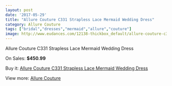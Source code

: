 ```yaml
---
layout: post
date: '2017-05-29'
title: "Allure Couture C331 Strapless Lace Mermaid Wedding Dress"
category: Allure Couture
tags: ["bridal","dresses","mermaid","allure","couture"]
image: http://www.eudances.com/12138-thickbox_default/allure-couture-c331-strapless-lace-mermaid-wedding-dress.jpg
---
```

Allure Couture C331 Strapless Lace Mermaid Wedding Dress

On Sales: **$450.99**
<a href="https://www.eudances.com/en/allure-couture/3792-allure-couture-c331-strapless-lace-mermaid-wedding-dress.html"><amp-img layout="responsive" width="600" height="600" src="//www.eudances.com/12138-thickbox_default/allure-couture-c331-strapless-lace-mermaid-wedding-dress.jpg" alt="Allure Couture C331 Strapless Lace Mermaid Wedding Dress 0" /></a>
<a href="https://www.eudances.com/en/allure-couture/3792-allure-couture-c331-strapless-lace-mermaid-wedding-dress.html"><amp-img layout="responsive" width="600" height="600" src="//www.eudances.com/12141-thickbox_default/allure-couture-c331-strapless-lace-mermaid-wedding-dress.jpg" alt="Allure Couture C331 Strapless Lace Mermaid Wedding Dress 1" /></a>
<a href="https://www.eudances.com/en/allure-couture/3792-allure-couture-c331-strapless-lace-mermaid-wedding-dress.html"><amp-img layout="responsive" width="600" height="600" src="//www.eudances.com/12140-thickbox_default/allure-couture-c331-strapless-lace-mermaid-wedding-dress.jpg" alt="Allure Couture C331 Strapless Lace Mermaid Wedding Dress 2" /></a>
<a href="https://www.eudances.com/en/allure-couture/3792-allure-couture-c331-strapless-lace-mermaid-wedding-dress.html"><amp-img layout="responsive" width="600" height="600" src="//www.eudances.com/12139-thickbox_default/allure-couture-c331-strapless-lace-mermaid-wedding-dress.jpg" alt="Allure Couture C331 Strapless Lace Mermaid Wedding Dress 3" /></a>

Buy it: [Allure Couture C331 Strapless Lace Mermaid Wedding Dress](https://www.eudances.com/en/allure-couture/3792-allure-couture-c331-strapless-lace-mermaid-wedding-dress.html "Allure Couture C331 Strapless Lace Mermaid Wedding Dress")

View more: [Allure Couture](https://www.eudances.com/en/37-allure-couture "Allure Couture")